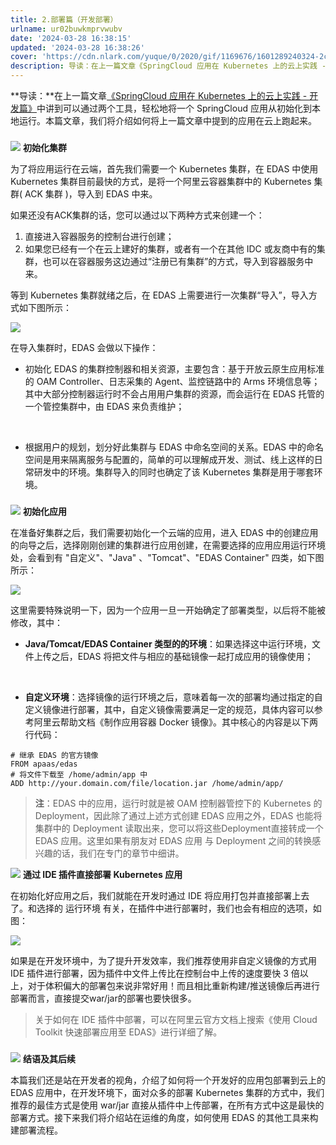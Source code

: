 ```yaml
---
title: 2.部署篇（开发部署）
urlname: ur02buwkmprvwubv
date: '2024-03-28 16:38:15'
updated: '2024-03-28 16:38:26'
cover: 'https://cdn.nlark.com/yuque/0/2020/gif/1169676/1601289240324-2cfef487-4989-4ce3-a96b-dbf38cde7d2d.gif'
description: 导读：在上一篇文章《SpringCloud 应用在 Kubernetes 上的云上实践 - 开发篇》中讲到可以通过两个工具，轻松地将一个 SpringCloud 应用从初始化到本地运行。本篇文章，我们将介绍如何将上一篇文章中提到的应用在云上跑起来。初始化集群为了将应用运行在云端，首先我们需要一...
---
```

**导读：**在上一篇文章[《SpringCloud 应用在 Kubernetes 上的云上实践 - 开发篇》](https://www.yuque.com/xiankanpengyouquandisitiaodongtai/wewxb3/hw0mpc)中讲到可以通过两个工具，轻松地将一个 SpringCloud 应用从初始化到本地运行。本篇文章，我们将介绍如何将上一篇文章中提到的应用在云上跑起来。

### 
![](https://raw.githubusercontent.com/choodsire666/blog-img/main/bd7bae067cc06eee39f54fd92aede025.gif)
**初始化集群**

为了将应用运行在云端，首先我们需要一个 Kubernetes 集群，在 EDAS 中使用 Kubernetes 集群目前最快的方式，是将一个阿里云容器集群中的 Kubernetes 集群( ACK 集群 )，导入到 EDAS 中来。

如果还没有ACK集群的话，您可以通过以下两种方式来创建一个：

1. 直接进入容器服务的控制台进行创建；
2. 如果您已经有一个在云上建好的集群，或者有一个在其他 IDC 或友商中有的集群，也可以在容器服务这边通过“注册已有集群”的方式，导入到容器服务中来。

等到 Kubernetes 集群就绪之后，在 EDAS 上需要进行一次集群“导入”，导入方式如下图所示：

![](https://raw.githubusercontent.com/choodsire666/blog-img/main/c8246a295bc7a19aac528d181fb5006b.jpeg)

在导入集群时，EDAS 会做以下操作：

- 初始化 EDAS 的集群控制器和相关资源，主要包含：基于开放云原生应用标准的 OAM Controller、日志采集的 Agent、监控链路中的 Arms 环境信息等；其中大部分控制器运行时不会占用用户集群的资源，而会运行在 EDAS 托管的一个管控集群中，由 EDAS 来负责维护；

 

- 根据用户的规划，划分好此集群与 EDAS 中命名空间的关系。EDAS 中的命名空间是用来隔离服务与配置的，简单的可以理解成开发、测试、线上这样的日常研发中的环境。集群导入的同时也确定了该 Kubernetes 集群是用于哪套环境。

### 
![](https://raw.githubusercontent.com/choodsire666/blog-img/main/76f91687085901df738325acca921b99.gif)
**初始化应用**

在准备好集群之后，我们需要初始化一个云端的应用，进入 EDAS 中的创建应用的向导之后，选择刚刚创建的集群进行应用创建，在需要选择的应用应用运行环境处，会看到有 "自定义"、"Java" 、"Tomcat"、"EDAS Container" 四类，如下图所示：

![](https://raw.githubusercontent.com/choodsire666/blog-img/main/a23f950f7935aad4ac6aabbc382b0b80.jpeg)

这里需要特殊说明一下，因为一个应用一旦一开始确定了部署类型，以后将不能被修改，其中：

- **Java/Tomcat/EDAS Container 类型的的环境**：如果选择这中运行环境，文件上传之后，EDAS 将把文件与相应的基础镜像一起打成应用的镜像使用；

 

- **自定义环境**：选择镜像的运行环境之后，意味着每一次的部署均通过指定的自定义镜像进行部署，其中，自定义镜像需要满足一定的规范，具体内容可以参考阿里云帮助文档《制作应用容器 Docker 镜像》。其中核心的内容是以下两行代码：

```
# 继承 EDAS 的官方镜像
FROM apaas/edas
# 将文件下载至 /home/admin/app 中
ADD http://your.domain.com/file/location.jar /home/admin/app/
```

> **注**：EDAS 中的应用，运行时就是被 OAM 控制器管控下的 Kubernetes 的 Deployment，因此除了通过上述方式创建 EDAS 应用之外，EDAS 也能将集群中的 Deployment 读取出来，您可以将这些Deployment直接转成一个 EDAS 应用。这里如果有朋友对 EDAS 应用 与 Deployment 之间的转换感兴趣的话，我们在专门的章节中细讲。


![](https://raw.githubusercontent.com/choodsire666/blog-img/main/c470daee8364bef2fa29690e5aabb5d8.gif)
**通过 IDE 插件直接部署 Kubernetes 应用**

在初始化好应用之后，我们就能在开发时通过 IDE 将应用打包并直接部署上去了。和选择的 运行环境 有关，在插件中进行部署时，我们也会有相应的选项，如图：

![](https://raw.githubusercontent.com/choodsire666/blog-img/main/2c375e4de2937d0c258e9d5649a1f652.jpeg)

如果是在开发环境中，为了提升开发效率，我们推荐使用非自定义镜像的方式用 IDE 插件进行部署，因为插件中文件上传比在控制台中上传的速度要快 3 倍以上，对于体积偏大的部署包来说非常好用！而且相比重新构建/推送镜像后再进行部署而言，直接提交war/jar的部署也要快很多。

> 关于如何在 IDE 插件中部署，可以在阿里云官方文档上搜索《使用 Cloud Toolkit 快速部署应用至 EDAS》进行详细了解。


### 
![](https://raw.githubusercontent.com/choodsire666/blog-img/main/7e82cb996ed15b8a0d18067d9c1a5b42.gif)
**结语及其后续**

本篇我们还是站在开发者的视角，介绍了如何将一个开发好的应用包部署到云上的 EDAS 应用中，在开发环境下，面对众多的部署 Kubernetes 集群的方式中，我们推荐的最佳方式是使用 war/jar 直接从插件中上传部署，在所有方式中这是最快的部署方式。接下来我们将介绍站在运维的角度，如何使用 EDAS 的其他工具来构建部署流程。
